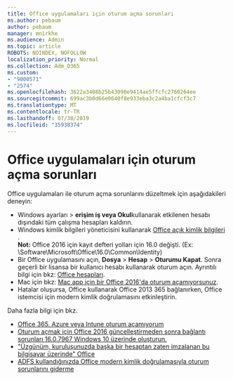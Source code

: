 ```yaml
---
title: Office uygulamaları için oturum açma sorunları
ms.author: pebaum
author: pebaum
manager: mnirkhe
ms.audience: Admin
ms.topic: article
ROBOTS: NOINDEX, NOFOLLOW
localization_priority: Normal
ms.collection: Adm_O365
ms.custom:
- "9000571"
- "2574"
ms.openlocfilehash: 3622a3408b25b43090e9414ae5ffcfc2760264ee
ms.sourcegitcommit: 699ac3b0d66e0640f8e933eba3c2a4ba1cfcf3c7
ms.translationtype: MT
ms.contentlocale: tr-TR
ms.lasthandoff: 07/30/2019
ms.locfileid: "35938374"
---
```

# <a name="issues-signing-in-to-office-apps"></a>Office uygulamaları için oturum açma sorunları

Office uygulamaları ile oturum açma sorunlarını düzeltmek için aşağıdakileri deneyin:

- Windows ayarları > **erişim iş veya Okul**kullanarak etkilenen hesabı dışındaki tüm çalışma hesapları kaldırın.
- Windows kimlik bilgileri yöneticisini kullanarak [Office açık kimlik bilgileri](https://docs.microsoft.com/office/troubleshoot/error-messages/another-account-already-signed-in#step-3-clear-cached-credentials-on-the-computer) .<br/>
    **Not:** Office 2016 için kayıt defteri yolları için 16.0 değişti. (Ex: \Software\Microsoft\Office\16.0\Common\Identity\)
- Bir Office uygulamasını açın, **Dosya** > **Hesap** > **Oturumu Kapat**. Sonra geçerli bir lisansa bir kullanıcı hesabı kullanarak oturum açın. Ayrıntılı bilgi için bkz: [Office hesapları](https://support.office.com/article/accounts-in-office-628ea040-f265-49de-b986-be09c3ebf8a9).
- Mac için bkz: [Mac app için bir Office 2016'da oturum açamıyorsunuz](https://docs.microsoft.com/office365/troubleshoot/authentication/sign-in-to-office-2016-for-mac-fail).
- Hatalar oluşursa, Office kullanarak Office 2013 365 bağlanırken, Office istemcisi için modern kimlik doğrulamasını etkinleştirin.

Daha fazla bilgi için bkz.
- [Office 365, Azure veya Intune oturum açamıyorum](https://docs.microsoft.com/office365/troubleshoot/authentication/sign-in-to-office-365-azure-intune)
- [Oturum açmak için Office 2016 güncelleştirmeden sonra bağlantı sorunları 16.0.7967 Windows 10 üzerinde oluşturun.](https://docs.microsoft.com/office365/troubleshoot/administration/connection-issue-when-sign-in-office-2016)
- ["Üzgünüm, kuruluşunuzda başka bir hesaptan zaten imzalanan bu bilgisayar üzerinde" Office](https://docs.microsoft.com/office/troubleshoot/error-messages/another-account-already-signed-in)
- [ADFS kullandığınızda Office modern kimlik doğrulamasıyla oturum sorunlarını giderme](https://docs.microsoft.com/office365/troubleshoot/authentication/sign-in-issue-with-modern-auth)
